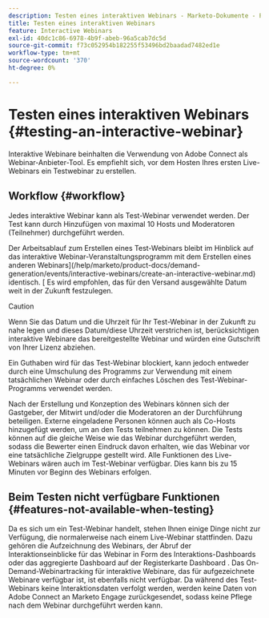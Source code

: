 ```yaml
---
description: Testen eines interaktiven Webinars - Marketo-Dokumente - Produktdokumentation
title: Testen eines interaktiven Webinars
feature: Interactive Webinars
exl-id: 40dc1c86-6978-4b9f-abeb-96a5cab7dc5d
source-git-commit: f73c052954b182255f53496bd2baadad7482ed1e
workflow-type: tm+mt
source-wordcount: '370'
ht-degree: 0%

---
```


# Testen eines interaktiven Webinars {#testing-an-interactive-webinar}

Interaktive Webinare beinhalten die Verwendung von Adobe Connect als Webinar-Anbieter-Tool. Es empfiehlt sich, vor dem Hosten Ihres ersten Live-Webinars ein Testwebinar zu erstellen.

## Workflow {#workflow}

Jedes interaktive Webinar kann als Test-Webinar verwendet werden. Der Test kann durch Hinzufügen von maximal 10 Hosts und Moderatoren (Teilnehmer) durchgeführt werden.

Der Arbeitsablauf zum Erstellen eines Test-Webinars bleibt im Hinblick auf das interaktive Webinar-Veranstaltungsprogramm mit dem Erstellen eines anderen Webinars](/help/marketo/product-docs/demand-generation/events/interactive-webinars/create-an-interactive-webinar.md) identisch. [ Es wird empfohlen, das für den Versand ausgewählte Datum weit in der Zukunft festzulegen.

>[!CAUTION]
>
>Wenn Sie das Datum und die Uhrzeit für Ihr Test-Webinar in der Zukunft zu nahe legen und dieses Datum/diese Uhrzeit verstrichen ist, berücksichtigen interaktive Webinare das bereitgestellte Webinar und würden eine Gutschrift von Ihrer Lizenz abziehen.

Ein Guthaben wird für das Test-Webinar blockiert, kann jedoch entweder durch eine Umschulung des Programms zur Verwendung mit einem tatsächlichen Webinar oder durch einfaches Löschen des Test-Webinar-Programms verwendet werden.

Nach der Erstellung und Konzeption des Webinars können sich der Gastgeber, der Mitwirt und/oder die Moderatoren an der Durchführung beteiligen. Externe eingeladene Personen können auch als Co-Hosts hinzugefügt werden, um an den Tests teilnehmen zu können. Die Tests können auf die gleiche Weise wie das Webinar durchgeführt werden, sodass die Bewerter einen Eindruck davon erhalten, wie das Webinar vor eine tatsächliche Zielgruppe gestellt wird. Alle Funktionen des Live-Webinars wären auch im Test-Webinar verfügbar. Dies kann bis zu 15 Minuten vor Beginn des Webinars erfolgen.

## Beim Testen nicht verfügbare Funktionen {#features-not-available-when-testing}

Da es sich um ein Test-Webinar handelt, stehen Ihnen einige Dinge nicht zur Verfügung, die normalerweise nach einem Live-Webinar stattfinden. Dazu gehören die Aufzeichnung des Webinars, der Abruf der Interaktionseinblicke für das Webinar in Form des Interaktions-Dashboards oder das aggregierte Dashboard auf der Registerkarte Dashboard . Das On-Demand-Webinartracking für interaktive Webinare, das für aufgezeichnete Webinare verfügbar ist, ist ebenfalls nicht verfügbar. Da während des Test-Webinars keine Interaktionsdaten verfolgt werden, werden keine Daten von Adobe Connect an Marketo Engage zurückgesendet, sodass keine Pflege nach dem Webinar durchgeführt werden kann.
